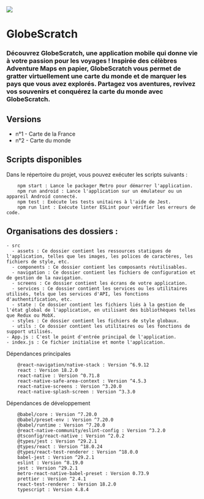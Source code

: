 <img src="https://github.com/Nekall/GlobeScratch/blob/main/README/preview.gif?raw=true"/>

# GlobeScratch

### Découvrez GlobeScratch, une application mobile qui donne vie à votre passion pour les voyages ! Inspirée des célèbres Adventure Maps en papier, GlobeScratch vous permet de gratter virtuellement une carte du monde et de marquer les pays que vous avez explorés. Partagez vos aventures, revivez vos souvenirs et conquérez la carte du monde avec GlobeScratch.

## Versions      
- n°1 - Carte de la France      
- n°2 - Carte du monde  

## Scripts disponibles

Dans le répertoire du projet, vous pouvez exécuter les scripts suivants :

```
    npm start : Lance le packager Metro pour démarrer l'application.
    npm run android : Lance l'application sur un émulateur ou un appareil Android connecté.
    npm test : Exécute les tests unitaires à l'aide de Jest.
    npm run lint : Exécute linter ESLint pour vérifier les erreurs de code.
```

## Organisations des dossiers : 
```
- src
  - assets : Ce dossier contient les ressources statiques de l'application, telles que les images, les polices de caractères, les fichiers de style, etc.
  - components : Ce dossier contient les composants réutilisables.
  - navigation : Ce dossier contient les fichiers de configuration et de gestion de la navigation.
  - screens : Ce dossier contient les écrans de votre application.
  - services : Ce dossier contient les services ou les utilitaires utilisés, tels que les services d'API, les fonctions d'authentification, etc.
  - state : Ce dossier contient les fichiers liés à la gestion de l'état global de l'application, en utilisant des bibliothèques telles que Redux ou MobX.
  - styles : Ce dossier contient les fichiers de style globaux.
  - utils : Ce dossier contient les utilitaires ou les fonctions de support utilisés.
- App.js : C'est le point d'entrée principal de l'application.
- index.js : Ce fichier initialise et monte l'application.

```

Dépendances principales

```
    @react-navigation/native-stack : Version ^6.9.12
    react : Version 18.2.0
    react-native : Version ^0.71.8
    react-native-safe-area-context : Version ^4.5.3
    react-native-screens : Version ^3.20.0
    react-native-splash-screen : Version ^3.3.0
```

Dépendances de développement

```
    @babel/core : Version ^7.20.0
    @babel/preset-env : Version ^7.20.0
    @babel/runtime : Version ^7.20.0
    @react-native-community/eslint-config : Version ^3.2.0
    @tsconfig/react-native : Version ^2.0.2
    @types/jest : Version ^29.2.1
    @types/react : Version ^18.0.24
    @types/react-test-renderer : Version ^18.0.0
    babel-jest : Version ^29.2.1
    eslint : Version ^8.19.0
    jest : Version ^29.2.1
    metro-react-native-babel-preset : Version 0.73.9
    prettier : Version ^2.4.1
    react-test-renderer : Version 18.2.0
    typescript : Version 4.8.4
```